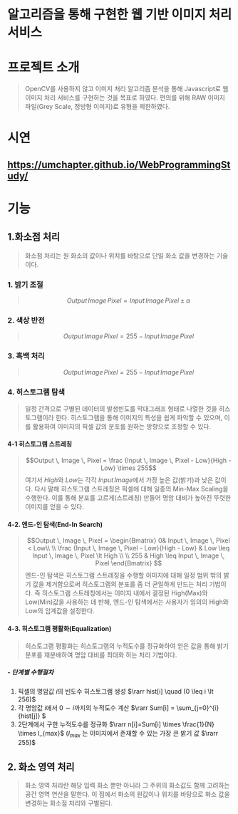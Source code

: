 # 알고리즘을 통해 구현한 웹 기반 이미지 처리 서비스 
# 프로젝트 소개
> OpenCV를 사용하지 않고 이미지 처리 알고리즘 분석을 통해 Javascript로 웹 이미지 처리 서비스를 구현하는 것을 목표로 하였다.
> 편의를 위해 RAW 이미지 파일(Grey Scale, 정방형 이미지)로 유형을 제한하였다.

# 시연
## https://umchapter.github.io/WebProgrammingStudy/

# 기능  <br>
## 1.화소점 처리
> 화소점 처리는 원 화소의 값이나 위치를 바탕으로 단일 화소 값을 변경하는 기술이다.

### 1. 밝기 조절
> $$Output \, Image \, Pixel = Input \, Image \, Pixel \pm \alpha$$

### 2. 색상 반전
> $$Output \, Image \, Pixel = 255 - Input \, Image \, Pixel$$

### 3. 흑백 처리
> $$Output \, Image \, Pixel = 255 - Input \, Image \, Pixel$$

### 4. 히스토그램 탐색
> 일정 간격으로 구별된 데이터의 발생빈도를 막대그래프 형태로 나열한 것을 히스토그램이라 한다. 히스토그램을 통해 이미지의 특성을 쉽게 파악할 수 있으며, 이를 활용하여 이미지의 픽셀 값의 분포를 원하는 방향으로 조정할 수 있다.

#### 4-1 히스토그램 스트레칭
> $$Output \, Image \, Pixel = \frac {Input \, Image \, Pixel - Low}{High - Low} \times 255$$
> 여기서 $High$와 $Low$는 각각 $Input \, Image$에서 가장 높은 값(밝기)과 낮은 값이다. 다시 말해 히스토그램 스트레칭은 픽셀에 대해 일종의 Min-Max Scaling을 수행한다. 이를 통해 분포를 고르게(스트레칭) 만들어 명암 대비가 높아진 뚜렷한 이미지를 얻을 수 있다.

#### 4-2. 엔드-인 탐색(End-In Search)
> $$Output \, Image \, Pixel = \begin{Bmatrix} 0& Input \, Image \, Pixel < Low\\ \\ \frac {Input \, Image \, Pixel - Low}{High - Low} & Low \leq Input \, Image \, Pixel \lt High \\ \\ 255 & High \leq Input \, Image \, Pixel \end{Bmatrix} $$
> 엔드-인 탐색은 히스토그램 스트레칭을 수행할 이미지에 대해 일정 범위 밖의 밝기 값을 제거함으로써 히스토그램의 분포를 좀 더 균일하게 만드는 처리 기법이다. 즉 히스토그램 스트레칭에서는 이미지 내에서 결정된 High(Max)와 Low(Min)값을 사용하는 데 반해, 엔드-인 탐색에서는 사용자가 임의의 High와 Low의 임계값을 설정한다.

#### 4-3. 히스토그램 평활화(Equalization)
> 히스토그램 평활화는 히스토그램의 누적도수를 정규화하여 얻은 값을 통해 밝기 분포를 재분배하여 명암 대비를 최대화 하는 처리 기법이다.

##### - 단계별 수행절차
1. 픽셀의 명암값 $i$의 빈도수 히스토그램 생성 $\rarr hist[i] \quad (0 \leq i \lt 256)$
2. 각 명암값 $i$에서 $0 \sim i$까지의 누적도수 계산 $\rarr Sum[i] = \sum_{j=0}^{i}{hist[j]} $
3. 2단계에서 구한 누적도수를 정규화 $\rarr n[i]=Sum[i] \times \frac{1}{N} \times I_{max}$ $(I_{max}$ 는 이미지에서 존재할 수 있는 가장 큰 밝기 값 $\rarr 255)$

## 2. 화소 영역 처리
> 화소 영역 처리란 해당 입력 화소 뿐만 아니라 그 주위의 화소값도 함께 고려하는 공간 영역 연산을 말한다. 이 점에서 화소의 원값이나 위치를 바탕으로 화소 값을 변경하는 화소점 처리와 구별된다.